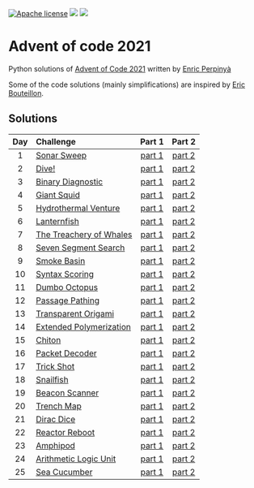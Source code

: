 [![Apache license](https://img.shields.io/badge/license-Apache-blue.svg)](LICENSE) ![](https://img.shields.io/badge/days%20completed%20📅-17%2F25-darkgreen) ![](https://img.shields.io/badge/stars%20⭐-34%2F50-red)

# Advent of code 2021

Python solutions of [Advent of Code 2021](https://adventofcode.com/2021) written by [Enric Perpinyà](https://github.com/evilmonkey19/AdventOfCode2021)

Some of the code solutions (mainly simplifications) are inspired by [Eric Bouteillon](https://github.com/ebouteillon/advent-of-code-2021).

## Solutions

| Day | Challenge | Part 1 | Part 2 |
|:---:|:---|:---:|:---:|
| 1 | [Sonar Sweep](https://adventofcode.com/2021/day/1) | [part 1](./Day01/star1.py) | [part 2](./Day01/star2.py) |
| 2 | [Dive!](https://adventofcode.com/2021/day/2) | [part 1](./Day02/star1.py) | [part 2](./Day02/star2.py) |
| 3 | [Binary Diagnostic](https://adventofcode.com/2021/day/3) | [part 1](./Day03/star1.py) | [part 2](./Day03/star2.py) |
| 4 | [Giant Squid](https://adventofcode.com/2021/day/4) | [part 1](./Day04/star1.py) | [part 2](./Day04/star2.py) |
| 5 | [Hydrothermal Venture](https://adventofcode.com/2021/day/5) | [part 1](./Day05/star1.py) | [part 2](./Day05/star2.py) |
| 6 | [Lanternfish](https://adventofcode.com/2021/day/6) | [part 1](./Day06/star1.py) | [part 2](./Day06/star2.py) |
| 7 | [The Treachery of Whales](https://adventofcode.com/2021/day/7) | [part 1](./Day07/star1.py) | [part 2](./Day07/star2.py) |
| 8 | [Seven Segment Search](https://adventofcode.com/2021/day/8) | [part 1](./Day08/star1.py) | [part 2](./Day08/star2.py) |
| 9 | [Smoke Basin](https://adventofcode.com/2021/day/9) | [part 1](./Day09/star1.py) | [part 2](./Day09/star2.py) |
| 10 | [Syntax Scoring](https://adventofcode.com/2021/day/10) | [part 1](./Day10/star1.py) | [part 2](./Day10/star2.py) |
| 11 | [Dumbo Octopus](https://adventofcode.com/2021/day/11) | [part 1](./Day11/star1.py) | [part 2](./Day11/star2.py) |
| 12 | [Passage Pathing](https://adventofcode.com/2021/day/12) | [part 1](./Day12/star1.py) | [part 2](./Day12/star2.py) |
| 13 | [Transparent Origami](https://adventofcode.com/2021/day/13) | [part 1](./Day13/star1.py) | [part 2](./Day13/star2.py) |
| 14 | [Extended Polymerization](https://adventofcode.com/2021/day/14) | [part 1](./Day14/star1.py) | [part 2](./Day14/star2.py) |
| 15 | [Chiton](https://adventofcode.com/2021/day/15) | [part 1](./Day15/star1.py) | [part 2](./Day15/star2.py) |
| 16 | [Packet Decoder](https://adventofcode.com/2021/day/16) | [part 1](./Day16/star1.py) | [part 2](./Day16/star2.py) |
| 17 | [Trick Shot](https://adventofcode.com/2021/day/17) | [part 1](./Day17/star1.py) | [part 2](./Day17/star2.py) |
| 18 | [Snailfish](https://adventofcode.com/2021/day/18) | [part 1](./Day18/star1.py) | [part 2](./Day18/star2.py) |
| 19 | [Beacon Scanner](https://adventofcode.com/2021/day/19) | [part 1](./Day19/star1.py) | [part 2](./Day19/star2.py) |
| 20 | [Trench Map](https://adventofcode.com/2021/day/20) | [part 1](./Day20/star1.py) | [part 2](./Day20/star2.py) |
| 21 | [Dirac Dice](https://adventofcode.com/2021/day/21) | [part 1](./Day21/star1.py) | [part 2](./Day21/star2.py) |
| 22 | [Reactor Reboot](https://adventofcode.com/2021/day/22) | [part 1](./Day22/star1.py) | [part 2](./Day22/star2.py) |
| 23 | [Amphipod](https://adventofcode.com/2021/day/23) | [part 1](./Day23/README.md) | [part 2](./Day23/README.md) |
| 24 | [Arithmetic Logic Unit](https://adventofcode.com/2021/day/24) | [part 1](./Day24/star1.py) | [part 2](./Day24/star2.py) |
| 25 | [Sea Cucumber](https://adventofcode.com/2021/day/25) | [part 1](./Day25/star1.py) | [part 2](./Day25/star2.py) |